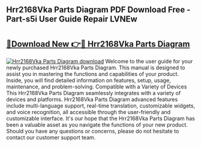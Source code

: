 ## Hrr2168Vka Parts Diagram PDF Download Free - Part-s5i User Guide Repair LVNEw

# <h2><a href="http://dfsy28.blite.top/?on=Hrr2168Vka+Parts+Diagram">🔗Download New 👉🔴 Hrr2168Vka Parts Diagram</a></h2>

[![Hrr2168Vka Parts Diagram download](https://i.imgur.com/lujVjoI.png)](http://dfsy28.blite.top/?on=Hrr2168Vka+Parts+Diagram)
Welcome to the user guide for your newly purchased Hrr2168Vka Parts Diagram. This manual is designed to assist you in mastering the functions and capabilities of your product. Inside, you will find detailed information on features, setup, usage, maintenance, and problem-solving. Compatible with a Variety of Devices This Hrr2168Vka Parts Diagram seamlessly integrates with a variety of devices and platforms. Hrr2168Vka Parts Diagram advanced features include multi-language support, real-time translation, customizable widgets, and voice recognition, all accessible through the user-friendly and customizable interface. It's our hope that the Hrr2168Vka Parts Diagram has been a valuable asset as you navigate the functions of your new product. Should you have any questions or concerns, please do not hesitate to contact our customer support team.
